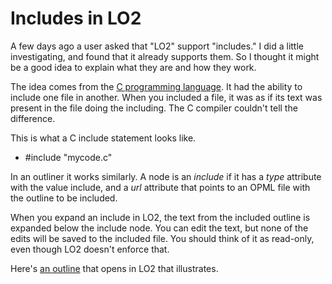 # Includes in LO2
A few days ago a user asked that "LO2" support "includes." I did a little investigating, and found that it already supports them. So I thought it might be a good idea to explain what they are and how they work. 

The idea comes from the <a href="https://en.wikipedia.org/wiki/C_(programming_language)">C programming language</a>. It had the ability to include one file in another. When you included a file, it was as if its text was present in the file doing the including. The C compiler couldn't tell the difference. 

This is what a C include statement looks like. 
* #include "mycode.c"

In an outliner it works similarly. A node is an <i>include</i> if it has a <i>type</i> attribute with the value include, and a <i>url</i> attribute that points to an OPML file with the outline to be included. 

When you expand an include in LO2, the text from the included outline is expanded below the include node. You can edit the text, but none of the edits will be saved to the included file. You should think of it as read-only, even though LO2 doesn't enforce that. 

Here's <a href="http://instantoutliner.com/mi">an outline</a> that opens in LO2 that illustrates. 

